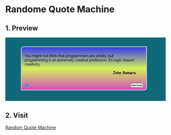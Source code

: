 # Randome Quote Machine

## 1. Preview
![quote](images/quote.png)


## 2. Visit

[Random Quote Machine](https://hon-nova.github.io/random-quote-machine/)